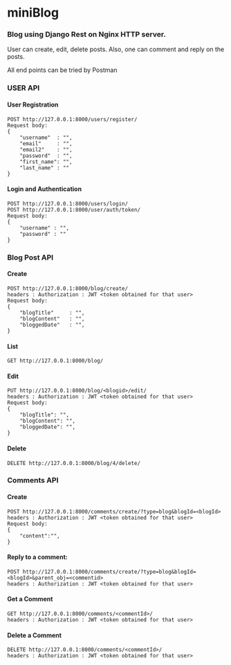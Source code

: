 # miniBlog

### Blog using Django Rest on Nginx HTTP server.

User can create, edit, delete posts.
Also, one can comment and reply on the posts.

All end points can be tried by Postman

### USER API
#### User Registration 
	POST http://127.0.0.1:8000/users/register/
	Request body:
	{
		"username" 	: "",
		"email" 	: "",
		"email2" 	: "",
		"password" 	: "",
		"first_name": "",
		"last_name" : ""
	}

#### Login and Authentication
	POST http://127.0.0.1:8000/users/login/
	POST http://127.0.0.1:8000/user/auth/token/
	Request body:
	{
		"username" : "",
		"password" : ""
	}


### Blog Post API
#### Create
	POST http://127.0.0.1:8000/blog/create/
	headers : Authorization : JWT <token obtained for that user>
	Request body: 
	{
		"blogTitle"		: "",
		"blogContent"	: "",
		"bloggedDate"	: "",
	}

#### List
	GET http://127.0.0.1:8000/blog/

#### Edit
	PUT http://127.0.0.1:8000/blog/<blogid>/edit/
	headers : Authorization : JWT <token obtained for that user>
	Request body:
	{
		"blogTitle": "",
		"blogContent": "",
		"bloggedDate": "",
	}

#### Delete 
	DELETE http://127.0.0.1:8000/blog/4/delete/

### Comments API
#### Create
	POST http://127.0.0.1:8000/comments/create/?type=blog&blogId=<blogId>
	headers : Authorization : JWT <token obtained for that user>
	Request body:
	{
		"content":"",
	}
	
#### Reply to a comment:
	POST http://127.0.0.1:8000/comments/create/?type=blog&blogId=<blogId>&parent_obj=<commentid>
	headers : Authorization : JWT <token obtained for that user>
#### Get a Comment
	GET http://127.0.0.1:8000/comments/<commentId>/
	headers : Authorization : JWT <token obtained for that user>
#### Delete a Comment
	DELETE http://127.0.0.1:8000/comments/<commentId>/
	headers : Authorization : JWT <token obtained for that user>
